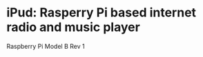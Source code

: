 iPud: Rasperry Pi based internet radio and music player
=======================================================

Raspberry Pi Model B Rev 1

